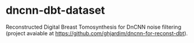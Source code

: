 # dncnn-dbt-dataset

Reconstructed Digital Breast Tomosynthesis for DnCNN noise filtering (project avaiable at https://github.com/ghjardim/dncnn-for-reconst-dbt).
